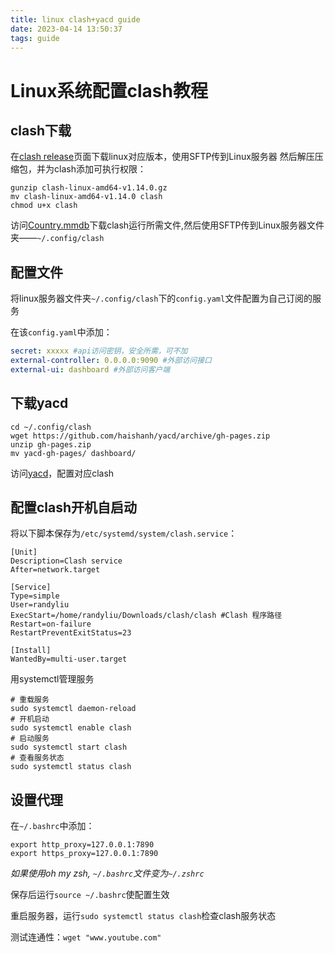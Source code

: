 ```yaml
---
title: linux clash+yacd guide
date: 2023-04-14 13:50:37
tags: guide
---
```


# Linux系统配置clash教程

## clash下载
在[clash release](https://github.com/Dreamacro/clash/releases)页面下载linux对应版本，使用SFTP传到Linux服务器
然后解压压缩包，并为clash添加可执行权限：
```shell
gunzip clash-linux-amd64-v1.14.0.gz
mv clash-linux-amd64-v1.14.0 clash
chmod u+x clash
```

访问[Country.mmdb](https://github.com/Dreamacro/maxmind-geoip/releases)下载clash运行所需文件,然后使用SFTP传到Linux服务器文件夹——`~/.config/clash`

## 配置文件
将linux服务器文件夹`~/.config/clash`下的`config.yaml`文件配置为自己订阅的服务

在该`config.yaml`中添加：
```yaml
secret: xxxxx #api访问密钥，安全所需，可不加
external-controller: 0.0.0.0:9090 #外部访问接口
external-ui: dashboard #外部访问客户端
```
## 下载yacd
```shell
cd ~/.config/clash
wget https://github.com/haishanh/yacd/archive/gh-pages.zip
unzip gh-pages.zip
mv yacd-gh-pages/ dashboard/
```

访问[yacd](39.105.14.234:9090/ui)，配置对应clash

## 配置clash开机自启动
将以下脚本保存为`/etc/systemd/system/clash.service`：
```shell
[Unit]
Description=Clash service
After=network.target

[Service]
Type=simple
User=randyliu
ExecStart=/home/randyliu/Downloads/clash/clash #Clash 程序路径
Restart=on-failure
RestartPreventExitStatus=23

[Install]
WantedBy=multi-user.target
```

用systemctl管理服务
```shell
# 重载服务
sudo systemctl daemon-reload
# 开机启动
sudo systemctl enable clash
# 启动服务
sudo systemctl start clash
# 查看服务状态
sudo systemctl status clash
```

## 设置代理
在`~/.bashrc`中添加：
```shell
export http_proxy=127.0.0.1:7890
export https_proxy=127.0.0.1:7890
```

*如果使用oh my zsh, `~/.bashrc`文件变为`~/.zshrc`*

保存后运行`source ~/.bashrc`使配置生效

重启服务器，运行`sudo systemctl status clash`检查clash服务状态

测试连通性：`wget "www.youtube.com"`

